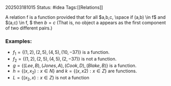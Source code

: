202503181015
Status: #idea
Tags:[[Relations]]

A relation f is a function provided that
	for all $a,b,c, \space if (a,b) \in f$ and $(a,c) \in f, $ then $b=c$
(That is, no object a appears as the first component of two different pairs.)

### Examples:  
- $f_{1} = \{(1, 2), (2, 5), (4, 5), (10, −37)\}$ is a function.  
- $f_{2} = \{(1, 2), (2, 5), (4, 5), (2, −37)\}$ is not a function.  
- $g = \{(Lee, B), (Jones, A), (Cook, D), (Blake, B)\}$ is a function.  
- $h = \{(x, x_{2}) : x ∈ N\}$ and $k = \{(x, x2) : x ∈ Z\}$ are functions.  
- $L = \{(x_{2}, x) : x ∈ Z\}$ is not a function